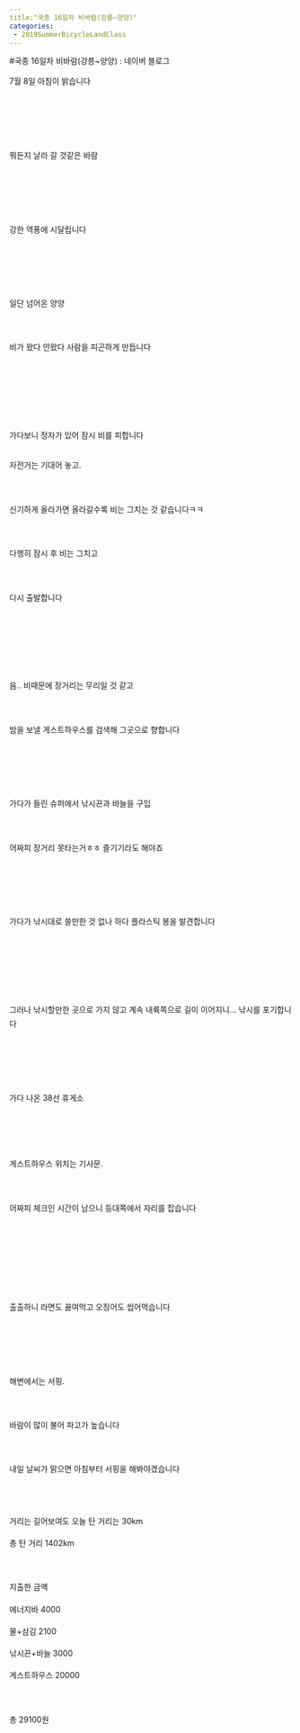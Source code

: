 ```yaml
---
title:"국종 16일차 비바람(강릉~양양)"
categories:
 - 2019SummerBicycleLandClass
---
```

#국종 16일차 비바람(강릉~양양) : 네이버 블로그
<div class="wrap_rabbit pcol2 _param(1) _postViewArea221584666541" id="post-view221584666541">
<!-- Rabbit HTML --><div class="se-viewer se-theme-default" lang="ko-KR">
<!-- SE_DOC_HEADER_END -->
<div class="se-main-container">
<div class="se-component se-text se-l-default" id="SE-f53bb52d-a523-11e9-99d3-599b25523ed2">
<div class="se-component-content">
<div class="se-section se-section-text se-l-default">
<div class="se-module se-module-text"><!-- SE-TEXT { --><p class="se-text-paragraph se-text-paragraph-align-" id="SE-7893685c-a525-11e9-99d3-4561812a802d" style="line-height:1.8;"><span class="se-fs- se-ff-" id="SE-2e74883e-a526-11e9-99d3-b57880ff6c25" style="">7월 8일 아침이 밝습니다</span></p><!-- } SE-TEXT --><!-- SE-TEXT { --><p class="se-text-paragraph se-text-paragraph-align-" id="SE-2e748840-a526-11e9-99d3-3f9811f71576" style="line-height:1.8;"><span class="se-fs- se-ff-" id="SE-2e74883f-a526-11e9-99d3-0b595be8d0a8" style="">​</span></p><!-- } SE-TEXT --><!-- SE-TEXT { --><p class="se-text-paragraph se-text-paragraph-align-" id="SE-2e748842-a526-11e9-99d3-33e2a434d7f9" style="line-height:1.8;"><span class="se-fs- se-ff-" id="SE-2e748841-a526-11e9-99d3-a10d7590c9b2" style="">​</span></p><!-- } SE-TEXT --></div>
</div>
</div>
</div> <div class="se-component se-image se-l-default" id="SE-ef4f9818-a523-11e9-99d3-4b7fc162570b">
<div class="se-component-content se-component-content-fit">
<div class="se-section se-section-image se-l-default se-section-align-">
<a class="se-module se-module-image __se_image_link __se_link" data-linkdata='{"id" : "SE-ef4f9818-a523-11e9-99d3-4b7fc162570b", "src" : "https://postfiles.pstatic.net/MjAxOTA3MTNfMjI2/MDAxNTYyOTkxNTgyMDA1.OfLpQIFz_b99eycvDJJy2eHRgEt2uKb6L9bt5kHyDTwg.Lhq4Kxu50-1QhbzQnHCUo2TMbK8_Mb9tiWmcfBKJ_1wg.JPEG.dls32208/20190708_124803.jpg", "linkUse" : "false", "link" : ""}' data-linktype="img" href="#" onclick="return false;" style=" ">
<img alt="" class="se-image-resource" data-height="506" data-lazy-src="https://postfiles.pstatic.net/MjAxOTA3MTNfMjI2/MDAxNTYyOTkxNTgyMDA1.OfLpQIFz_b99eycvDJJy2eHRgEt2uKb6L9bt5kHyDTwg.Lhq4Kxu50-1QhbzQnHCUo2TMbK8_Mb9tiWmcfBKJ_1wg.JPEG.dls32208/20190708_124803.jpg?type=w966" data-width="900" src="https://postfiles.pstatic.net/MjAxOTA3MTNfMjI2/MDAxNTYyOTkxNTgyMDA1.OfLpQIFz_b99eycvDJJy2eHRgEt2uKb6L9bt5kHyDTwg.Lhq4Kxu50-1QhbzQnHCUo2TMbK8_Mb9tiWmcfBKJ_1wg.JPEG.dls32208/20190708_124803.jpg?type=w80_blur">
</img></a> </div>
</div>
</div> <div class="se-component se-text se-l-default" id="SE-ff71d854-a523-11e9-99d3-5dceaeadfbf5">
<div class="se-component-content">
<div class="se-section se-section-text se-l-default">
<div class="se-module se-module-text"><!-- SE-TEXT { --><p class="se-text-paragraph se-text-paragraph-align-" id="SE-789479d2-a525-11e9-99d3-b32b8ae518da" style="line-height:1.8;"><span class="se-fs- se-ff-" id="SE-2e752483-a526-11e9-99d3-9779077e2caf" style="">뭐든지 날라 갈 것같은 바람</span></p><!-- } SE-TEXT --><!-- SE-TEXT { --><p class="se-text-paragraph se-text-paragraph-align-" id="SE-2e752485-a526-11e9-99d3-87bfa8c4a279" style="line-height:1.8;"><span class="se-fs- se-ff-" id="SE-2e752484-a526-11e9-99d3-03b59768f6bc" style="">​</span></p><!-- } SE-TEXT --><!-- SE-TEXT { --><p class="se-text-paragraph se-text-paragraph-align-" id="SE-2e752487-a526-11e9-99d3-bf31fac85742" style="line-height:1.8;"><span class="se-fs- se-ff-" id="SE-2e752486-a526-11e9-99d3-292d5a63ce96" style="">​</span></p><!-- } SE-TEXT --></div>
</div>
</div>
</div> <div class="se-component se-image se-l-default" id="SE-ef4fbf29-a523-11e9-99d3-0b2709d95bd9">
<div class="se-component-content se-component-content-fit">
<div class="se-section se-section-image se-l-default se-section-align-">
<a class="se-module se-module-image __se_image_link __se_link" data-linkdata='{"id" : "SE-ef4fbf29-a523-11e9-99d3-0b2709d95bd9", "src" : "https://postfiles.pstatic.net/MjAxOTA3MTNfMTg1/MDAxNTYyOTkxNTgzMjc0.gUguPi6HAAzc9DgNe3uaOVLISPTn72f_sAtgVmWHQ98g.FrlOLpvWLvc6wzv_JuNSme2XCyZP6YRl6ueX0ts64zQg.JPEG.dls32208/20190708_124818.jpg", "linkUse" : "false", "link" : ""}' data-linktype="img" href="#" onclick="return false;" style=" ">
<img alt="" class="se-image-resource" data-height="506" data-lazy-src="https://postfiles.pstatic.net/MjAxOTA3MTNfMTg1/MDAxNTYyOTkxNTgzMjc0.gUguPi6HAAzc9DgNe3uaOVLISPTn72f_sAtgVmWHQ98g.FrlOLpvWLvc6wzv_JuNSme2XCyZP6YRl6ueX0ts64zQg.JPEG.dls32208/20190708_124818.jpg?type=w966" data-width="900" src="https://postfiles.pstatic.net/MjAxOTA3MTNfMTg1/MDAxNTYyOTkxNTgzMjc0.gUguPi6HAAzc9DgNe3uaOVLISPTn72f_sAtgVmWHQ98g.FrlOLpvWLvc6wzv_JuNSme2XCyZP6YRl6ueX0ts64zQg.JPEG.dls32208/20190708_124818.jpg?type=w80_blur">
</img></a> </div>
</div>
</div> <div class="se-component se-image se-l-default" id="SE-ef4fbf2a-a523-11e9-99d3-03a84c789b80">
<div class="se-component-content se-component-content-fit">
<div class="se-section se-section-image se-l-default se-section-align-">
<a class="se-module se-module-image __se_image_link __se_link" data-linkdata='{"id" : "SE-ef4fbf2a-a523-11e9-99d3-03a84c789b80", "src" : "https://postfiles.pstatic.net/MjAxOTA3MTNfMTcg/MDAxNTYyOTkxNTg0MzM4.RkT2ZodlUr968VNjMWXbgBLkYect3bbDVHSVwo_JGEYg.26xH75jWvHFS9GCI_O9CKWeUyK1HRxzONTs973e9NXgg.JPEG.dls32208/20190708_124856.jpg", "linkUse" : "false", "link" : ""}' data-linktype="img" href="#" onclick="return false;" style=" ">
<img alt="" class="se-image-resource" data-height="506" data-lazy-src="https://postfiles.pstatic.net/MjAxOTA3MTNfMTcg/MDAxNTYyOTkxNTg0MzM4.RkT2ZodlUr968VNjMWXbgBLkYect3bbDVHSVwo_JGEYg.26xH75jWvHFS9GCI_O9CKWeUyK1HRxzONTs973e9NXgg.JPEG.dls32208/20190708_124856.jpg?type=w966" data-width="900" src="https://postfiles.pstatic.net/MjAxOTA3MTNfMTcg/MDAxNTYyOTkxNTg0MzM4.RkT2ZodlUr968VNjMWXbgBLkYect3bbDVHSVwo_JGEYg.26xH75jWvHFS9GCI_O9CKWeUyK1HRxzONTs973e9NXgg.JPEG.dls32208/20190708_124856.jpg?type=w80_blur">
</img></a> </div>
</div>
</div> <div class="se-component se-text se-l-default" id="SE-18911ea5-a524-11e9-99d3-ef39776fd50e">
<div class="se-component-content">
<div class="se-section se-section-text se-l-default">
<div class="se-module se-module-text"><!-- SE-TEXT { --><p class="se-text-paragraph se-text-paragraph-align-" id="SE-7895b258-a525-11e9-99d3-913718d24aef" style="line-height:1.8;"><span class="se-fs- se-ff-" id="SE-2e7635f8-a526-11e9-99d3-4117facb3382" style="">강한 역풍에 시달립니다</span></p><!-- } SE-TEXT --><!-- SE-TEXT { --><p class="se-text-paragraph se-text-paragraph-align-" id="SE-2e7635fa-a526-11e9-99d3-0f9ec3ed1b4a" style="line-height:1.8;"><span class="se-fs- se-ff-" id="SE-2e7635f9-a526-11e9-99d3-c58356b37fb0" style="">​</span></p><!-- } SE-TEXT --><!-- SE-TEXT { --><p class="se-text-paragraph se-text-paragraph-align-" id="SE-2e7635fc-a526-11e9-99d3-5d1394c577c0" style="line-height:1.8;"><span class="se-fs- se-ff-" id="SE-2e7635fb-a526-11e9-99d3-65feed00e23a" style="">​</span></p><!-- } SE-TEXT --></div>
</div>
</div>
</div> <div class="se-component se-image se-l-default" id="SE-ef4fbf2b-a523-11e9-99d3-bba9930e17c4">
<div class="se-component-content se-component-content-fit">
<div class="se-section se-section-image se-l-default se-section-align-">
<a class="se-module se-module-image __se_image_link __se_link" data-linkdata='{"id" : "SE-ef4fbf2b-a523-11e9-99d3-bba9930e17c4", "src" : "https://postfiles.pstatic.net/MjAxOTA3MTNfMjUx/MDAxNTYyOTkxNTg1ODUz.J7UId44HjgtNMfr-BjYSy_8IJoozUh8yM1KkLlWR_m8g.MIUAdyDiIGmc7wGdD2Zp3igk3CfnYpv5-eGZSnZ-fnsg.JPEG.dls32208/20190708_140503.jpg", "linkUse" : "false", "link" : ""}' data-linktype="img" href="#" onclick="return false;" style=" ">
<img alt="" class="se-image-resource" data-height="1600" data-lazy-src="https://postfiles.pstatic.net/MjAxOTA3MTNfMjUx/MDAxNTYyOTkxNTg1ODUz.J7UId44HjgtNMfr-BjYSy_8IJoozUh8yM1KkLlWR_m8g.MIUAdyDiIGmc7wGdD2Zp3igk3CfnYpv5-eGZSnZ-fnsg.JPEG.dls32208/20190708_140503.jpg?type=w966" data-width="900" src="https://postfiles.pstatic.net/MjAxOTA3MTNfMjUx/MDAxNTYyOTkxNTg1ODUz.J7UId44HjgtNMfr-BjYSy_8IJoozUh8yM1KkLlWR_m8g.MIUAdyDiIGmc7wGdD2Zp3igk3CfnYpv5-eGZSnZ-fnsg.JPEG.dls32208/20190708_140503.jpg?type=w80_blur">
</img></a> </div>
</div>
</div> <div class="se-component se-text se-l-default" id="SE-22adc592-a524-11e9-99d3-bd99f2bbf0aa">
<div class="se-component-content">
<div class="se-section se-section-text se-l-default">
<div class="se-module se-module-text"><!-- SE-TEXT { --><p class="se-text-paragraph se-text-paragraph-align-" id="SE-a07a8e0a-a525-11e9-99d3-fbb8a028c560" style="line-height:1.8;"><span class="se-fs- se-ff-" id="SE-2e76ab2d-a526-11e9-99d3-b91557115f8a" style="">일단 넘어온 양양</span></p><!-- } SE-TEXT --><!-- SE-TEXT { --><p class="se-text-paragraph se-text-paragraph-align-" id="SE-a07a8e0b-a525-11e9-99d3-6bcc9a1703d8" style="line-height:1.8;"><span class="se-fs- se-ff-" id="SE-2e76d23e-a526-11e9-99d3-c7d57f5eb4b1" style="">​</span></p><!-- } SE-TEXT --><!-- SE-TEXT { --><p class="se-text-paragraph se-text-paragraph-align-" id="SE-a07a8e0c-a525-11e9-99d3-1d10413a233b" style="line-height:1.8;"><span class="se-fs- se-ff-" id="SE-2e76d23f-a526-11e9-99d3-81e5b9dffbb8" style="">비가 왔다 안왔다 사람을 피곤하게 만듭니다</span></p><!-- } SE-TEXT --><!-- SE-TEXT { --><p class="se-text-paragraph se-text-paragraph-align-" id="SE-a07a8e0d-a525-11e9-99d3-cf9ed01978e2" style="line-height:1.8;"><span class="se-fs- se-ff-" id="SE-2e76d240-a526-11e9-99d3-efc442bfbe58" style="">​</span></p><!-- } SE-TEXT --><!-- SE-TEXT { --><p class="se-text-paragraph se-text-paragraph-align-" id="SE-a07a8e0e-a525-11e9-99d3-715c49474032" style="line-height:1.8;"><span class="se-fs- se-ff-" id="SE-2e76d241-a526-11e9-99d3-cb232e370c9d" style="">​</span></p><!-- } SE-TEXT --><!-- SE-TEXT { --><p class="se-text-paragraph se-text-paragraph-align-" id="SE-a07a8e0f-a525-11e9-99d3-c704b582a45f" style="line-height:1.8;"><span class="se-fs- se-ff-" id="SE-2e76d242-a526-11e9-99d3-0de350182d79" style="">​</span></p><!-- } SE-TEXT --><!-- SE-TEXT { --><p class="se-text-paragraph se-text-paragraph-align-" id="SE-78969cca-a525-11e9-99d3-5b7cdab3af5d" style="line-height:1.8;"><span class="se-fs- se-ff-" id="SE-2e76d243-a526-11e9-99d3-157f85fe3ac6" style="">가다보니 정자가 있어 잠시 비를 피합니다</span></p><!-- } SE-TEXT --></div>
</div>
</div>
</div> <div class="se-component se-image se-l-default" id="SE-ef4fe63c-a523-11e9-99d3-47a093277765">
<div class="se-component-content se-component-content-fit">
<div class="se-section se-section-image se-l-default se-section-align-">
<a class="se-module se-module-image __se_image_link __se_link" data-linkdata='{"id" : "SE-ef4fe63c-a523-11e9-99d3-47a093277765", "src" : "https://postfiles.pstatic.net/MjAxOTA3MTNfMTk2/MDAxNTYyOTkxNTg3Mzkw.iiZIPHOHbK3G5bs9j_tPPTqDwi45burIr_GaLprnu3sg.z34O3j5gW3fgW3msnMpVH-CFNztfeSEcHQsBKMjsO4Eg.JPEG.dls32208/20190708_141905.jpg", "linkUse" : "false", "link" : ""}' data-linktype="img" href="#" onclick="return false;" style=" ">
<img alt="" class="se-image-resource" data-height="1600" data-lazy-src="https://postfiles.pstatic.net/MjAxOTA3MTNfMTk2/MDAxNTYyOTkxNTg3Mzkw.iiZIPHOHbK3G5bs9j_tPPTqDwi45burIr_GaLprnu3sg.z34O3j5gW3fgW3msnMpVH-CFNztfeSEcHQsBKMjsO4Eg.JPEG.dls32208/20190708_141905.jpg?type=w966" data-width="900" src="https://postfiles.pstatic.net/MjAxOTA3MTNfMTk2/MDAxNTYyOTkxNTg3Mzkw.iiZIPHOHbK3G5bs9j_tPPTqDwi45burIr_GaLprnu3sg.z34O3j5gW3fgW3msnMpVH-CFNztfeSEcHQsBKMjsO4Eg.JPEG.dls32208/20190708_141905.jpg?type=w80_blur"/>
</a> </div>
</div>
</div> <div class="se-component se-text se-l-default" id="SE-4804a3cf-a524-11e9-99d3-f56a98d259cb">
<div class="se-component-content">
<div class="se-section se-section-text se-l-default">
<div class="se-module se-module-text"><!-- SE-TEXT { --><p class="se-text-paragraph se-text-paragraph-align-" id="SE-a07c14b2-a525-11e9-99d3-3b849778ede7" style="line-height:1.8;"><span class="se-fs- se-ff-" id="SE-2e776e84-a526-11e9-99d3-85ac8ce83f00" style="">자전거는 기대어 놓고.</span></p><!-- } SE-TEXT --><!-- SE-TEXT { --><p class="se-text-paragraph se-text-paragraph-align-" id="SE-a07c14b3-a525-11e9-99d3-dd3164e29ab4" style="line-height:1.8;"><span class="se-fs- se-ff-" id="SE-2e776e85-a526-11e9-99d3-e52ef5dfc5f6" style="">​</span></p><!-- } SE-TEXT --><!-- SE-TEXT { --><p class="se-text-paragraph se-text-paragraph-align-" id="SE-a07c3bc4-a525-11e9-99d3-bd5d3f3fc89e" style="line-height:1.8;"><span class="se-fs- se-ff-" id="SE-2e776e86-a526-11e9-99d3-3388fc2052d5" style="">신기하게 올라가면 올라갈수록 비는 그치는 것 같습니다ㅋㅋ</span></p><!-- } SE-TEXT --><!-- SE-TEXT { --><p class="se-text-paragraph se-text-paragraph-align-" id="SE-a07c3bc5-a525-11e9-99d3-d72638b29543" style="line-height:1.8;"><span class="se-fs- se-ff-" id="SE-2e776e87-a526-11e9-99d3-61f4058246b1" style="">​</span></p><!-- } SE-TEXT --><!-- SE-TEXT { --><p class="se-text-paragraph se-text-paragraph-align-" id="SE-a07c3bc6-a525-11e9-99d3-8b08e98e6c15" style="line-height:1.8;"><span class="se-fs- se-ff-" id="SE-2e776e88-a526-11e9-99d3-53aa871b3808" style="">다행히 잠시 후 비는 그치고</span></p><!-- } SE-TEXT --><!-- SE-TEXT { --><p class="se-text-paragraph se-text-paragraph-align-" id="SE-a07c3bc7-a525-11e9-99d3-fbad348b1e74" style="line-height:1.8;"><span class="se-fs- se-ff-" id="SE-2e77e3b9-a526-11e9-99d3-4f601f785bb4" style="">​</span></p><!-- } SE-TEXT --><!-- SE-TEXT { --><p class="se-text-paragraph se-text-paragraph-align-" id="SE-a07c3bc8-a525-11e9-99d3-77c5c08172ba" style="line-height:1.8;"><span class="se-fs- se-ff-" id="SE-2e77e3ba-a526-11e9-99d3-998093ec1a28" style="">다시 출발합니다</span></p><!-- } SE-TEXT --><!-- SE-TEXT { --><p class="se-text-paragraph se-text-paragraph-align-" id="SE-a07c3bc9-a525-11e9-99d3-25ebeefd8a67" style="line-height:1.8;"><span class="se-fs- se-ff-" id="SE-2e77e3bb-a526-11e9-99d3-e3597eeebe34" style="">​</span></p><!-- } SE-TEXT --><!-- SE-TEXT { --><p class="se-text-paragraph se-text-paragraph-align-" id="SE-a07c3bca-a525-11e9-99d3-9f089667cea5" style="line-height:1.8;"><span class="se-fs- se-ff-" id="SE-2e77e3bc-a526-11e9-99d3-ab098a050393" style="">​</span></p><!-- } SE-TEXT --><!-- SE-TEXT { --><p class="se-text-paragraph se-text-paragraph-align-" id="SE-a07c3bcb-a525-11e9-99d3-3915969d3767" style="line-height:1.8;"><span class="se-fs- se-ff-" id="SE-2e77e3bd-a526-11e9-99d3-bff3f1a3f20d" style="">​</span></p><!-- } SE-TEXT --><!-- SE-TEXT { --><p class="se-text-paragraph se-text-paragraph-align-" id="SE-a07c3bcc-a525-11e9-99d3-99fd15e4e58a" style="line-height:1.8;"><span class="se-fs- se-ff-" id="SE-2e77e3be-a526-11e9-99d3-e952ed108360" style="">음..  비때문에 장거리는 무리일 것 같고</span></p><!-- } SE-TEXT --><!-- SE-TEXT { --><p class="se-text-paragraph se-text-paragraph-align-" id="SE-a07c3bcd-a525-11e9-99d3-5fe4464b98bc" style="line-height:1.8;"><span class="se-fs- se-ff-" id="SE-2e780acf-a526-11e9-99d3-51c041ed534c" style="">​</span></p><!-- } SE-TEXT --><!-- SE-TEXT { --><p class="se-text-paragraph se-text-paragraph-align-" id="SE-78978744-a525-11e9-99d3-4bee4f6c1556" style="line-height:1.8;"><span class="se-fs- se-ff-" id="SE-2e780ad0-a526-11e9-99d3-09088df207a3" style="">밤을 보낼 게스트하우스를 검색해 그곳으로 향합니다</span></p><!-- } SE-TEXT --><!-- SE-TEXT { --><p class="se-text-paragraph se-text-paragraph-align-" id="SE-2e780ad2-a526-11e9-99d3-33c9501d1e6b" style="line-height:1.8;"><span class="se-fs- se-ff-" id="SE-2e780ad1-a526-11e9-99d3-3507d4a1e013" style="">​</span></p><!-- } SE-TEXT --><!-- SE-TEXT { --><p class="se-text-paragraph se-text-paragraph-align-" id="SE-2e780ad4-a526-11e9-99d3-1db1bec1b5d6" style="line-height:1.8;"><span class="se-fs- se-ff-" id="SE-2e780ad3-a526-11e9-99d3-fdfdde3223e6" style="">​</span></p><!-- } SE-TEXT --></div>
</div>
</div>
</div> <div class="se-component se-image se-l-default" id="SE-ef4fe63d-a523-11e9-99d3-0b07aadcebce">
<div class="se-component-content se-component-content-fit">
<div class="se-section se-section-image se-l-default se-section-align-">
<a class="se-module se-module-image __se_image_link __se_link" data-linkdata='{"id" : "SE-ef4fe63d-a523-11e9-99d3-0b07aadcebce", "src" : "https://postfiles.pstatic.net/MjAxOTA3MTNfMjI5/MDAxNTYyOTkxNTg5MDAw.BmHsK_YLdSMRnzzv5f3zV12Iw-Xv5-19MAFvlf50kK0g.Wr9e4CM-K4y7MhF5Z6-MquWiAIluzkn86hIysQkktIAg.JPEG.dls32208/20190708_143719.jpg", "linkUse" : "false", "link" : ""}' data-linktype="img" href="#" onclick="return false;" style=" ">
<img alt="" class="se-image-resource" data-height="1600" data-lazy-src="https://postfiles.pstatic.net/MjAxOTA3MTNfMjI5/MDAxNTYyOTkxNTg5MDAw.BmHsK_YLdSMRnzzv5f3zV12Iw-Xv5-19MAFvlf50kK0g.Wr9e4CM-K4y7MhF5Z6-MquWiAIluzkn86hIysQkktIAg.JPEG.dls32208/20190708_143719.jpg?type=w966" data-width="900" src="https://postfiles.pstatic.net/MjAxOTA3MTNfMjI5/MDAxNTYyOTkxNTg5MDAw.BmHsK_YLdSMRnzzv5f3zV12Iw-Xv5-19MAFvlf50kK0g.Wr9e4CM-K4y7MhF5Z6-MquWiAIluzkn86hIysQkktIAg.JPEG.dls32208/20190708_143719.jpg?type=w80_blur"/>
</a> </div>
</div>
</div> <div class="se-component se-text se-l-default" id="SE-87b8ee30-a524-11e9-99d3-1bdbd52f540e">
<div class="se-component-content">
<div class="se-section se-section-text se-l-default">
<div class="se-module se-module-text"><!-- SE-TEXT { --><p class="se-text-paragraph se-text-paragraph-align-" id="SE-a07d9b60-a525-11e9-99d3-3f080f00d51e" style="line-height:1.8;"><span class="se-fs- se-ff-" id="SE-2e788005-a526-11e9-99d3-97aa203fd166" style="">가다가 들린 슈퍼에서 낚시끈과 바늘을 구입</span></p><!-- } SE-TEXT --><!-- SE-TEXT { --><p class="se-text-paragraph se-text-paragraph-align-" id="SE-a07d9b61-a525-11e9-99d3-1902a424713a" style="line-height:1.8;"><span class="se-fs- se-ff-" id="SE-2e788006-a526-11e9-99d3-2739bce05b9e" style="">​</span></p><!-- } SE-TEXT --><!-- SE-TEXT { --><p class="se-text-paragraph se-text-paragraph-align-" id="SE-789897be-a525-11e9-99d3-b3d5e6f910b9" style="line-height:1.8;"><span class="se-fs- se-ff-" id="SE-2e788007-a526-11e9-99d3-35c16952422e" style="">어짜피 장거리 못타는거ㅎㅎ 즐기기라도 해야죠</span></p><!-- } SE-TEXT --><!-- SE-TEXT { --><p class="se-text-paragraph se-text-paragraph-align-" id="SE-2e788009-a526-11e9-99d3-0327fe1c3047" style="line-height:1.8;"><span class="se-fs- se-ff-" id="SE-2e788008-a526-11e9-99d3-275cc7f713ff" style="">​</span></p><!-- } SE-TEXT --><!-- SE-TEXT { --><p class="se-text-paragraph se-text-paragraph-align-" id="SE-2e78a71b-a526-11e9-99d3-15346f6b4679" style="line-height:1.8;"><span class="se-fs- se-ff-" id="SE-2e78a71a-a526-11e9-99d3-c91bb1acf319" style="">​</span></p><!-- } SE-TEXT --></div>
</div>
</div>
</div> <div class="se-component se-image se-l-default" id="SE-ef4fe63e-a523-11e9-99d3-2d07ef66dbd5">
<div class="se-component-content se-component-content-fit">
<div class="se-section se-section-image se-l-default se-section-align-">
<a class="se-module se-module-image __se_image_link __se_link" data-linkdata='{"id" : "SE-ef4fe63e-a523-11e9-99d3-2d07ef66dbd5", "src" : "https://postfiles.pstatic.net/MjAxOTA3MTNfMTEg/MDAxNTYyOTkxNTkwMzE3.-CY7Dl6y3UjsTO_Y9oZfpMGXrUssW8J1FqjEr_zPMCog._g6G3BV_cDj-zM3IkwdFYBLtFKBxakWK3t6_1fY5hZog.JPEG.dls32208/20190708_144223.jpg", "linkUse" : "false", "link" : ""}' data-linktype="img" href="#" onclick="return false;" style=" ">
<img alt="" class="se-image-resource" data-height="506" data-lazy-src="https://postfiles.pstatic.net/MjAxOTA3MTNfMTEg/MDAxNTYyOTkxNTkwMzE3.-CY7Dl6y3UjsTO_Y9oZfpMGXrUssW8J1FqjEr_zPMCog._g6G3BV_cDj-zM3IkwdFYBLtFKBxakWK3t6_1fY5hZog.JPEG.dls32208/20190708_144223.jpg?type=w966" data-width="900" src="https://postfiles.pstatic.net/MjAxOTA3MTNfMTEg/MDAxNTYyOTkxNTkwMzE3.-CY7Dl6y3UjsTO_Y9oZfpMGXrUssW8J1FqjEr_zPMCog._g6G3BV_cDj-zM3IkwdFYBLtFKBxakWK3t6_1fY5hZog.JPEG.dls32208/20190708_144223.jpg?type=w80_blur"/>
</a> </div>
</div>
</div> <div class="se-component se-text se-l-default" id="SE-c167789b-a524-11e9-99d3-1d78a1071a25">
<div class="se-component-content">
<div class="se-section se-section-text se-l-default">
<div class="se-module se-module-text"><!-- SE-TEXT { --><p class="se-text-paragraph se-text-paragraph-align-" id="SE-a07f2204-a525-11e9-99d3-0792cc447e3e" style="line-height:1.8;"><span class="se-fs- se-ff-" id="SE-2e78f53c-a526-11e9-99d3-1373a94339fb" style="">가다가 낚시대로 쓸만한 것 없나 하다 플라스틱 봉을 발견합니다</span></p><!-- } SE-TEXT --><!-- SE-TEXT { --><p class="se-text-paragraph se-text-paragraph-align-" id="SE-a07f2205-a525-11e9-99d3-118ec0db2c5c" style="line-height:1.8;"><span class="se-fs- se-ff-" id="SE-2e78f53d-a526-11e9-99d3-41fe30fd1c1b" style="">​</span></p><!-- } SE-TEXT --><!-- SE-TEXT { --><p class="se-text-paragraph se-text-paragraph-align-" id="SE-a07f2206-a525-11e9-99d3-3d6e89791f66" style="line-height:1.8;"><span class="se-fs- se-ff-" id="SE-2e78f53e-a526-11e9-99d3-590e5d47050a" style="">​</span></p><!-- } SE-TEXT --><!-- SE-TEXT { --><p class="se-text-paragraph se-text-paragraph-align-" id="SE-a07f2207-a525-11e9-99d3-47bb7fdf38a4" style="line-height:1.8;"><span class="se-fs- se-ff-" id="SE-2e791c4f-a526-11e9-99d3-df0f4e3616c2" style="">​</span></p><!-- } SE-TEXT --><!-- SE-TEXT { --><p class="se-text-paragraph se-text-paragraph-align-" id="SE-7899340c-a525-11e9-99d3-41c237c090cc" style="line-height:1.8;"><span class="se-fs- se-ff-" id="SE-2e791c50-a526-11e9-99d3-f9d3964957b7" style="">그러나 낚시할만한 곳으로 가지 않고 계속 내륙쪽으로 길이 이어지니...  낚시를 포기합니다</span></p><!-- } SE-TEXT --><!-- SE-TEXT { --><p class="se-text-paragraph se-text-paragraph-align-" id="SE-2e791c52-a526-11e9-99d3-b5b12c14a469" style="line-height:1.8;"><span class="se-fs- se-ff-" id="SE-2e791c51-a526-11e9-99d3-d71697dc8fcb" style="">​</span></p><!-- } SE-TEXT --><!-- SE-TEXT { --><p class="se-text-paragraph se-text-paragraph-align-" id="SE-2e791c54-a526-11e9-99d3-7d0ffa04771b" style="line-height:1.8;"><span class="se-fs- se-ff-" id="SE-2e791c53-a526-11e9-99d3-bbc9efe402ee" style="">​</span></p><!-- } SE-TEXT --></div>
</div>
</div>
</div> <div class="se-component se-image se-l-default" id="SE-ef4fe641-a523-11e9-99d3-9db502e76ddc">
<div class="se-component-content se-component-content-fit">
<div class="se-section se-section-image se-l-default se-section-align-">
<a class="se-module se-module-image __se_image_link __se_link" data-linkdata='{"id" : "SE-ef4fe641-a523-11e9-99d3-9db502e76ddc", "src" : "https://postfiles.pstatic.net/MjAxOTA3MTNfMjQz/MDAxNTYyOTkxNTkxOTMx.hvr_IzJ_x1OAmqOsY9ddq7FT7fGYCOfXsUb0troPa7gg.jqaQzoSz5Ga2d_uIk76o9akP10xzPlZsKNgvL_dgETkg.JPEG.dls32208/20190708_153834.jpg", "linkUse" : "false", "link" : ""}' data-linktype="img" href="#" onclick="return false;" style=" ">
<img alt="" class="se-image-resource" data-height="1600" data-lazy-src="https://postfiles.pstatic.net/MjAxOTA3MTNfMjQz/MDAxNTYyOTkxNTkxOTMx.hvr_IzJ_x1OAmqOsY9ddq7FT7fGYCOfXsUb0troPa7gg.jqaQzoSz5Ga2d_uIk76o9akP10xzPlZsKNgvL_dgETkg.JPEG.dls32208/20190708_153834.jpg?type=w966" data-width="900" src="https://postfiles.pstatic.net/MjAxOTA3MTNfMjQz/MDAxNTYyOTkxNTkxOTMx.hvr_IzJ_x1OAmqOsY9ddq7FT7fGYCOfXsUb0troPa7gg.jqaQzoSz5Ga2d_uIk76o9akP10xzPlZsKNgvL_dgETkg.JPEG.dls32208/20190708_153834.jpg?type=w80_blur"/>
</a> </div>
</div>
</div> <div class="se-component se-text se-l-default" id="SE-ee052140-a524-11e9-99d3-3be465305613">
<div class="se-component-content">
<div class="se-section se-section-text se-l-default">
<div class="se-module se-module-text"><!-- SE-TEXT { --><p class="se-text-paragraph se-text-paragraph-align-" id="SE-a080819a-a525-11e9-99d3-27d7201e971c" style="line-height:1.8;"><span class="se-fs- se-ff-" id="SE-2e799185-a526-11e9-99d3-07c96722dda9" style="">가다 나온 38선 휴게소</span></p><!-- } SE-TEXT --><!-- SE-TEXT { --><p class="se-text-paragraph se-text-paragraph-align-" id="SE-a080819b-a525-11e9-99d3-3191ff3c3381" style="line-height:1.8;"><span class="se-fs- se-ff-" id="SE-2e799186-a526-11e9-99d3-5d983b541b47" style="">​</span></p><!-- } SE-TEXT --><!-- SE-TEXT { --><p class="se-text-paragraph se-text-paragraph-align-" id="SE-a080819c-a525-11e9-99d3-378e7501cf8e" style="line-height:1.8;"><span class="se-fs- se-ff-" id="SE-2e799187-a526-11e9-99d3-fd700684b605" style="">​</span></p><!-- } SE-TEXT --><!-- SE-TEXT { --><p class="se-text-paragraph se-text-paragraph-align-" id="SE-a080819d-a525-11e9-99d3-412bba06d592" style="line-height:1.8;"><span class="se-fs- se-ff-" id="SE-2e799188-a526-11e9-99d3-f7b0877d28eb" style="">게스트하우스 위치는 기사문.</span></p><!-- } SE-TEXT --><!-- SE-TEXT { --><p class="se-text-paragraph se-text-paragraph-align-" id="SE-a080819e-a525-11e9-99d3-5190084f6b4d" style="line-height:1.8;"><span class="se-fs- se-ff-" id="SE-2e799189-a526-11e9-99d3-4301a228ca69" style="">​</span></p><!-- } SE-TEXT --><!-- SE-TEXT { --><p class="se-text-paragraph se-text-paragraph-align-" id="SE-789a1e7c-a525-11e9-99d3-f53b79c1f2f2" style="line-height:1.8;"><span class="se-fs- se-ff-" id="SE-2e79918a-a526-11e9-99d3-99590c42e826" style="">어짜피 체크인 시간이 남으니 등대쪽에서 자리를 잡습니다</span></p><!-- } SE-TEXT --><!-- SE-TEXT { --><p class="se-text-paragraph se-text-paragraph-align-" id="SE-2e79918c-a526-11e9-99d3-771b6ef749a8" style="line-height:1.8;"><span class="se-fs- se-ff-" id="SE-2e79918b-a526-11e9-99d3-27e0bf959ec9" style="">​</span></p><!-- } SE-TEXT --><!-- SE-TEXT { --><p class="se-text-paragraph se-text-paragraph-align-" id="SE-2e79918e-a526-11e9-99d3-3b2fd7d5a85e" style="line-height:1.8;"><span class="se-fs- se-ff-" id="SE-2e79918d-a526-11e9-99d3-b951258d96bc" style="">​</span></p><!-- } SE-TEXT --></div>
</div>
</div>
</div> <div class="se-component se-image se-l-default" id="SE-ef500d52-a523-11e9-99d3-51177330b8f6">
<div class="se-component-content se-component-content-fit">
<div class="se-section se-section-image se-l-default se-section-align-">
<a class="se-module se-module-image __se_image_link __se_link" data-linkdata='{"id" : "SE-ef500d52-a523-11e9-99d3-51177330b8f6", "src" : "https://postfiles.pstatic.net/MjAxOTA3MTNfNTIg/MDAxNTYyOTkxNTkzMTY2.wLzu6q1NfykNgBorz0UAkHJMeU-tnxlp_y1sngjXc5Yg.7Rp9zztIy7IlZAnd9J4Ickv_gWLaWeKHFyBMbAoGkNUg.JPEG.dls32208/20190708_154827.jpg", "linkUse" : "false", "link" : ""}' data-linktype="img" href="#" onclick="return false;" style=" ">
<img alt="" class="se-image-resource" data-height="506" data-lazy-src="https://postfiles.pstatic.net/MjAxOTA3MTNfNTIg/MDAxNTYyOTkxNTkzMTY2.wLzu6q1NfykNgBorz0UAkHJMeU-tnxlp_y1sngjXc5Yg.7Rp9zztIy7IlZAnd9J4Ickv_gWLaWeKHFyBMbAoGkNUg.JPEG.dls32208/20190708_154827.jpg?type=w966" data-width="900" src="https://postfiles.pstatic.net/MjAxOTA3MTNfNTIg/MDAxNTYyOTkxNTkzMTY2.wLzu6q1NfykNgBorz0UAkHJMeU-tnxlp_y1sngjXc5Yg.7Rp9zztIy7IlZAnd9J4Ickv_gWLaWeKHFyBMbAoGkNUg.JPEG.dls32208/20190708_154827.jpg?type=w80_blur"/>
</a> </div>
</div>
</div> <div class="se-component se-text se-l-default" id="SE-f7fc8d5d-a524-11e9-99d3-956016437804">
<div class="se-component-content">
<div class="se-section se-section-text se-l-default">
<div class="se-module se-module-text"><!-- SE-TEXT { --><p class="se-text-paragraph se-text-paragraph-align-" id="SE-2e7a06c0-a526-11e9-99d3-6bd66a207a68" style=""><span class="se-fs- se-ff-" id="SE-2e7a06bf-a526-11e9-99d3-e579aeadb907" style="">​</span></p><!-- } SE-TEXT --></div>
</div>
</div>
</div> <div class="se-component se-image se-l-default" id="SE-ef500d53-a523-11e9-99d3-2bac1fff486f">
<div class="se-component-content se-component-content-fit">
<div class="se-section se-section-image se-l-default se-section-align-">
<a class="se-module se-module-image __se_image_link __se_link" data-linkdata='{"id" : "SE-ef500d53-a523-11e9-99d3-2bac1fff486f", "src" : "https://postfiles.pstatic.net/MjAxOTA3MTNfMjg4/MDAxNTYyOTkxNTk0NzQ0.xZPerTbNdwrjwNmdg-hQpvfiWJ1p-Wb0r4I7xyD8BA0g.iqEiCng52LyxMlZql3azQun02DGgdPx067eZzmjtx1sg.JPEG.dls32208/20190708_161433.jpg", "linkUse" : "false", "link" : ""}' data-linktype="img" href="#" onclick="return false;" style=" ">
<img alt="" class="se-image-resource" data-height="1600" data-lazy-src="https://postfiles.pstatic.net/MjAxOTA3MTNfMjg4/MDAxNTYyOTkxNTk0NzQ0.xZPerTbNdwrjwNmdg-hQpvfiWJ1p-Wb0r4I7xyD8BA0g.iqEiCng52LyxMlZql3azQun02DGgdPx067eZzmjtx1sg.JPEG.dls32208/20190708_161433.jpg?type=w966" data-width="900" src="https://postfiles.pstatic.net/MjAxOTA3MTNfMjg4/MDAxNTYyOTkxNTk0NzQ0.xZPerTbNdwrjwNmdg-hQpvfiWJ1p-Wb0r4I7xyD8BA0g.iqEiCng52LyxMlZql3azQun02DGgdPx067eZzmjtx1sg.JPEG.dls32208/20190708_161433.jpg?type=w80_blur"/>
</a> </div>
</div>
</div> <div class="se-component se-text se-l-default" id="SE-1056d594-a525-11e9-99d3-7102a0a1f2d8">
<div class="se-component-content">
<div class="se-section se-section-text se-l-default">
<div class="se-module se-module-text"><!-- SE-TEXT { --><p class="se-text-paragraph se-text-paragraph-align-" id="SE-789b2ff4-a525-11e9-99d3-f13f9a9dbc55" style="line-height:1.8;"><span class="se-fs- se-ff-" id="SE-2e7a7bf1-a526-11e9-99d3-0df27a28c76c" style="">출출하니 라면도 끓여먹고 오징어도 씹어먹습니다</span></p><!-- } SE-TEXT --><!-- SE-TEXT { --><p class="se-text-paragraph se-text-paragraph-align-" id="SE-2e7a7bf3-a526-11e9-99d3-e35c9e1570fe" style="line-height:1.8;"><span class="se-fs- se-ff-" id="SE-2e7a7bf2-a526-11e9-99d3-a7f1ede24f5f" style="">​</span></p><!-- } SE-TEXT --><!-- SE-TEXT { --><p class="se-text-paragraph se-text-paragraph-align-" id="SE-2e7a7bf5-a526-11e9-99d3-03af2b36f744" style="line-height:1.8;"><span class="se-fs- se-ff-" id="SE-2e7a7bf4-a526-11e9-99d3-0d94648cbae6" style="">​</span></p><!-- } SE-TEXT --></div>
</div>
</div>
</div> <div class="se-component se-image se-l-default" id="SE-ef500d54-a523-11e9-99d3-f5463b898f1e">
<div class="se-component-content se-component-content-fit">
<div class="se-section se-section-image se-l-default se-section-align-">
<a class="se-module se-module-image __se_image_link __se_link" data-linkdata='{"id" : "SE-ef500d54-a523-11e9-99d3-f5463b898f1e", "src" : "https://postfiles.pstatic.net/MjAxOTA3MTNfMTIx/MDAxNTYyOTkxNTk1OTc3.cyROTATn3qB-lOLM2G5bdhiKDBaDHbFwFJUN5VuinDMg.w1Zz5Uu4mXADqO5hBp3pDPE7jpgPNGs6Mdr4aka9vAMg.JPEG.dls32208/20190708_161446.jpg", "linkUse" : "false", "link" : ""}' data-linktype="img" href="#" onclick="return false;" style=" ">
<img alt="" class="se-image-resource" data-height="506" data-lazy-src="https://postfiles.pstatic.net/MjAxOTA3MTNfMTIx/MDAxNTYyOTkxNTk1OTc3.cyROTATn3qB-lOLM2G5bdhiKDBaDHbFwFJUN5VuinDMg.w1Zz5Uu4mXADqO5hBp3pDPE7jpgPNGs6Mdr4aka9vAMg.JPEG.dls32208/20190708_161446.jpg?type=w966" data-width="900" src="https://postfiles.pstatic.net/MjAxOTA3MTNfMTIx/MDAxNTYyOTkxNTk1OTc3.cyROTATn3qB-lOLM2G5bdhiKDBaDHbFwFJUN5VuinDMg.w1Zz5Uu4mXADqO5hBp3pDPE7jpgPNGs6Mdr4aka9vAMg.JPEG.dls32208/20190708_161446.jpg?type=w80_blur"/>
</a> </div>
</div>
</div> <div class="se-component se-text se-l-default" id="SE-5e172987-a525-11e9-99d3-e100e1a92e7c">
<div class="se-component-content">
<div class="se-section se-section-text se-l-default">
<div class="se-module se-module-text"><!-- SE-TEXT { --><p class="se-text-paragraph se-text-paragraph-align-" id="SE-a0878685-a525-11e9-99d3-ff04b6cacb79" style="line-height:1.8;"><span class="se-fs- se-ff-" id="SE-2e7aca16-a526-11e9-99d3-df049b1e8396" style="">해변에서는 서핑.</span></p><!-- } SE-TEXT --><!-- SE-TEXT { --><p class="se-text-paragraph se-text-paragraph-align-" id="SE-a0878686-a525-11e9-99d3-230967c536f2" style="line-height:1.8;"><span class="se-fs- se-ff-" id="SE-2e7aca17-a526-11e9-99d3-bb0322ad0270" style="">​</span></p><!-- } SE-TEXT --><!-- SE-TEXT { --><p class="se-text-paragraph se-text-paragraph-align-" id="SE-a0878687-a525-11e9-99d3-8380498ab15c" style="line-height:1.8;"><span class="se-fs- se-ff-" id="SE-2e7af128-a526-11e9-99d3-7d2713c72539" style="">바람이 많이 불어 파고가 높습니다</span></p><!-- } SE-TEXT --><!-- SE-TEXT { --><p class="se-text-paragraph se-text-paragraph-align-" id="SE-789bcc40-a525-11e9-99d3-bb3d7aff359f" style="line-height:1.8;"><span class="se-fs- se-ff-" id="SE-2e7af129-a526-11e9-99d3-b111bd44821e" style="">​</span></p><!-- } SE-TEXT --><!-- SE-TEXT { --><p class="se-text-paragraph se-text-paragraph-align-" id="SE-2e7af12b-a526-11e9-99d3-4513d665210b" style="line-height:1.8;"><span class="se-fs- se-ff-" id="SE-2e7af12a-a526-11e9-99d3-3dafd6c498fa" style="">내일 날씨가 맑으면 아침부터 서핑을 해봐야겠습니다</span></p><!-- } SE-TEXT --><!-- SE-TEXT { --><p class="se-text-paragraph se-text-paragraph-align-" id="SE-2e7af12d-a526-11e9-99d3-8b7372e9c9ba" style="line-height:1.8;"><span class="se-fs- se-ff-" id="SE-2e7af12c-a526-11e9-99d3-3fec20c312b9" style="">​</span></p><!-- } SE-TEXT --></div>
</div>
</div>
</div> <div class="se-component se-image se-l-default" id="SE-5e13f536-a525-11e9-99d3-7319cc24effa">
<div class="se-component-content se-component-content-fit">
<div class="se-section se-section-image se-l-default se-section-align-">
<a class="se-module se-module-image __se_image_link __se_link" data-linkdata='{"id" : "SE-5e13f536-a525-11e9-99d3-7319cc24effa", "src" : "https://postfiles.pstatic.net/MjAxOTA3MTNfMzgg/MDAxNTYyOTkxNTk3NDA3.1B7rTBnu2fjFB6heNpOfjZqhhEM8H3Ef-D8p8PKQmgsg.iuEeJfzkrd15JApgRv8dm-Jg3O-Qd_-nPkAgOk7zdBEg.JPEG.dls32208/Screenshot_20190713-131904_Strava.jpg", "linkUse" : "false", "link" : ""}' data-linktype="img" href="#" onclick="return false;" style=" ">
<img alt="" class="se-image-resource" data-height="1900" data-lazy-src="https://postfiles.pstatic.net/MjAxOTA3MTNfMzgg/MDAxNTYyOTkxNTk3NDA3.1B7rTBnu2fjFB6heNpOfjZqhhEM8H3Ef-D8p8PKQmgsg.iuEeJfzkrd15JApgRv8dm-Jg3O-Qd_-nPkAgOk7zdBEg.JPEG.dls32208/Screenshot_20190713-131904_Strava.jpg?type=w966" data-width="900" src="https://postfiles.pstatic.net/MjAxOTA3MTNfMzgg/MDAxNTYyOTkxNTk3NDA3.1B7rTBnu2fjFB6heNpOfjZqhhEM8H3Ef-D8p8PKQmgsg.iuEeJfzkrd15JApgRv8dm-Jg3O-Qd_-nPkAgOk7zdBEg.JPEG.dls32208/Screenshot_20190713-131904_Strava.jpg?type=w80_blur"/>
</a> </div>
</div>
</div> <div class="se-component se-text se-l-default" id="SE-5e172988-a525-11e9-99d3-933c0f51d78a">
<div class="se-component-content">
<div class="se-section se-section-text se-l-default">
<div class="se-module se-module-text"><!-- SE-TEXT { --><p class="se-text-paragraph se-text-paragraph-align-" id="SE-2e7b3f4f-a526-11e9-99d3-6dd03f49ffc4" style="line-height:1.8;"><span class="se-fs- se-ff-" id="SE-2e7b3f4e-a526-11e9-99d3-014026e0ace5" style="">거리는 길어보여도 오늘 탄 거리는 30km</span></p><!-- } SE-TEXT --><!-- SE-TEXT { --><p class="se-text-paragraph se-text-paragraph-align-" id="SE-2e7b3f51-a526-11e9-99d3-2b62029581bc" style="line-height:1.8;"><span class="se-fs- se-ff-" id="SE-2e7b3f50-a526-11e9-99d3-957a7fa31e58" style="">총 탄 거리 1402km</span></p><!-- } SE-TEXT --><!-- SE-TEXT { --><p class="se-text-paragraph se-text-paragraph-align-" id="SE-2e7b6663-a526-11e9-99d3-27436917c5b3" style="line-height:1.8;"><span class="se-fs- se-ff-" id="SE-2e7b6662-a526-11e9-99d3-6f56e43e2879" style="">​</span></p><!-- } SE-TEXT --><!-- SE-TEXT { --><p class="se-text-paragraph se-text-paragraph-align-" id="SE-2e7b6665-a526-11e9-99d3-9f2f1cc12747" style="line-height:1.8;"><span class="se-fs- se-ff-" id="SE-2e7b6664-a526-11e9-99d3-db8fce8e6ab1" style="">지출한 금액</span></p><!-- } SE-TEXT --><!-- SE-TEXT { --><p class="se-text-paragraph se-text-paragraph-align-" id="SE-2e7b6667-a526-11e9-99d3-5bc3842088f1" style="line-height:1.8;"><span class="se-fs- se-ff-" id="SE-2e7b6666-a526-11e9-99d3-a16ba0c2351a" style="">에너지바 4000</span></p><!-- } SE-TEXT --><!-- SE-TEXT { --><p class="se-text-paragraph se-text-paragraph-align-" id="SE-2e7b6669-a526-11e9-99d3-73792560dc7f" style="line-height:1.8;"><span class="se-fs- se-ff-" id="SE-2e7b6668-a526-11e9-99d3-5ba6476f2113" style="">물+삼김 2100</span></p><!-- } SE-TEXT --><!-- SE-TEXT { --><p class="se-text-paragraph se-text-paragraph-align-" id="SE-2e7b666b-a526-11e9-99d3-2d0878aa972b" style="line-height:1.8;"><span class="se-fs- se-ff-" id="SE-2e7b666a-a526-11e9-99d3-07db9abafaf2" style="">낚시끈+바늘 3000</span></p><!-- } SE-TEXT --><!-- SE-TEXT { --><p class="se-text-paragraph se-text-paragraph-align-" id="SE-2e7b666d-a526-11e9-99d3-1f821ed42e70" style="line-height:1.8;"><span class="se-fs- se-ff-" id="SE-2e7b666c-a526-11e9-99d3-afdd5729734e" style="">게스트하우스 20000</span></p><!-- } SE-TEXT --><!-- SE-TEXT { --><p class="se-text-paragraph se-text-paragraph-align-" id="SE-2e7b666f-a526-11e9-99d3-c3159f4991aa" style="line-height:1.8;"><span class="se-fs- se-ff-" id="SE-2e7b666e-a526-11e9-99d3-0db664f323ee" style="">​</span></p><!-- } SE-TEXT --><!-- SE-TEXT { --><p class="se-text-paragraph se-text-paragraph-align-" id="SE-2e7b6671-a526-11e9-99d3-570b66a1dd41" style="line-height:1.8;"><span class="se-fs- se-ff-" id="SE-2e7b6670-a526-11e9-99d3-7ff8c0114c24" style="">총 29100원</span></p><!-- } SE-TEXT --><!-- SE-TEXT { --><p class="se-text-paragraph se-text-paragraph-align-" id="SE-2e7b6673-a526-11e9-99d3-91e13159c745" style="line-height:1.8;"><span class="se-fs- se-ff-" id="SE-2e7b6672-a526-11e9-99d3-5ba0014d1002" style="">​</span></p><!-- } SE-TEXT --><!-- SE-TEXT { --><p class="se-text-paragraph se-text-paragraph-align-" id="SE-2e7b6675-a526-11e9-99d3-236d1c5e5829" style="line-height:1.8;"><span class="se-fs- se-ff-" id="SE-2e7b6674-a526-11e9-99d3-ff0fbd4d4604" style="">​</span></p><!-- } SE-TEXT --></div>
</div>
</div>
</div> </div>
</div>
</div>